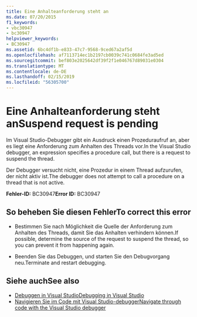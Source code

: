 ```yaml
---
title: Eine Anhalteanforderung steht an
ms.date: 07/20/2015
f1_keywords:
- vbc30947
- bc30947
helpviewer_keywords:
- BC30947
ms.assetid: 6bc4df1b-e833-47c7-9568-9ced67a2af5d
ms.openlocfilehash: af7113714ec1b2197cb0039c741c0684fe3ad5ed
ms.sourcegitcommit: bef803e2025642df39f2f1e046767d89031e0304
ms.translationtype: MT
ms.contentlocale: de-DE
ms.lasthandoff: 02/15/2019
ms.locfileid: "56305700"
---
```

# <a name="suspend-request-is-pending"></a><span data-ttu-id="997ec-102">Eine Anhalteanforderung steht an</span><span class="sxs-lookup"><span data-stu-id="997ec-102">Suspend request is pending</span></span>
<span data-ttu-id="997ec-103">Im Visual Studio-Debugger gibt ein Ausdruck einen Prozeduraufruf an, aber es liegt eine Anforderung zum Anhalten des Threads vor.</span><span class="sxs-lookup"><span data-stu-id="997ec-103">In the Visual Studio debugger, an expression specifies a procedure call, but there is a request to suspend the thread.</span></span>  
  
 <span data-ttu-id="997ec-104">Der Debugger versucht nicht, eine Prozedur in einem Thread aufzurufen, der nicht aktiv ist.</span><span class="sxs-lookup"><span data-stu-id="997ec-104">The debugger does not attempt to call a procedure on a thread that is not active.</span></span>  
  
 <span data-ttu-id="997ec-105">**Fehler-ID:** BC30947</span><span class="sxs-lookup"><span data-stu-id="997ec-105">**Error ID:** BC30947</span></span>  
  
## <a name="to-correct-this-error"></a><span data-ttu-id="997ec-106">So beheben Sie diesen Fehler</span><span class="sxs-lookup"><span data-stu-id="997ec-106">To correct this error</span></span>  
  
-   <span data-ttu-id="997ec-107">Bestimmen Sie nach Möglichkeit die Quelle der Anforderung zum Anhalten des Threads, damit Sie das Anhalten verhindern können.</span><span class="sxs-lookup"><span data-stu-id="997ec-107">If possible, determine the source of the request to suspend the thread, so you can prevent it from happening again.</span></span>  
  
-   <span data-ttu-id="997ec-108">Beenden Sie das Debuggen, und starten Sie den Debugvorgang neu.</span><span class="sxs-lookup"><span data-stu-id="997ec-108">Terminate and restart debugging.</span></span>  
  
## <a name="see-also"></a><span data-ttu-id="997ec-109">Siehe auch</span><span class="sxs-lookup"><span data-stu-id="997ec-109">See also</span></span>
- [<span data-ttu-id="997ec-110">Debuggen in Visual Studio</span><span class="sxs-lookup"><span data-stu-id="997ec-110">Debugging in Visual Studio</span></span>](/visualstudio/debugger/debugging-in-visual-studio)
- [<span data-ttu-id="997ec-111">Navigieren Sie im Code mit Visual Studio-debugger</span><span class="sxs-lookup"><span data-stu-id="997ec-111">Navigate through code with the Visual Studio debugger</span></span>](/visualstudio/debugger/navigating-through-code-with-the-debugger)
